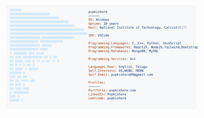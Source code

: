 
<body>
    <div class="centered">
        <a href="https://pvpkishore.github.io/kishore-s-portfolio/">
            <picture>
                <source media="(prefers-color-scheme: dark)" srcset="https://raw.githubusercontent.com/Pvpkishore/pvpkishore/main/dark_mode.svg">
                <img alt="PVP KISHORE's GitHub Profile README" src="https://raw.githubusercontent.com/Pvpkishore/pvpkishore/main/light_mode.svg" class="profile-pic">
            </picture>
        </a>
</body>
